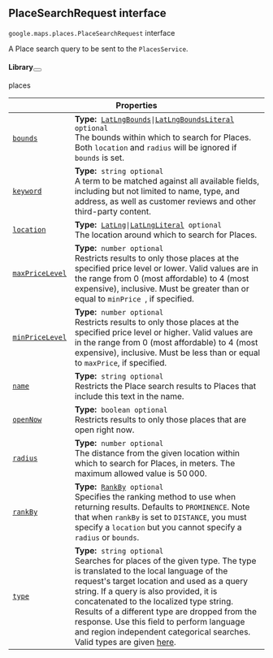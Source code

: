 
<devsite-heading text=" PlaceSearchRequest interface" for="PlaceSearchRequest" level="h2" link="" toc="" back-to-top=""><h2 id="PlaceSearchRequest" is-upgraded="">PlaceSearchRequest interface </h2></devsite-heading>
<p>
<code translate="no" dir="ltr"><span itemprop="path">google.maps.places</span>.<span itemprop="name">PlaceSearchRequest</span></code>
interface
</p>
<p>A Place search query to be sent to the <code translate="no" dir="ltr">PlacesService</code>.</p>
<devsite-heading text="Library" for="library_4" level="h4" link=""><h4 is-upgraded="" id="library_4">Library<button role="button" class="devsite-heading-link button-flat material-icons" data-title="Copy link to this section"></button></h4></devsite-heading>
<p>places</p>
<div class="devsite-table-wrapper"><table class="properties responsive" summary="interface PlaceSearchRequest - Properties">
<thead>
<tr><th colspan="2">Properties</th>
</tr></thead>
<tbody>
<tr id="PlaceSearchRequest.bounds">
<td itemprop="property"><code translate="no" dir="ltr"><a class="secret-link" href="#PlaceSearchRequest.bounds"><span>bounds</span></a></code></td>
<td><div><strong>Type:</strong>&nbsp; <code translate="no" dir="ltr"><a href="LatLngBounds.md">LatLngBounds</a>|<a href="LatLngBoundsLiteral.md">LatLngBoundsLiteral</a> <span class="optional-type-annotation">optional</span></code></div>
<div class="desc">The bounds within which to search for Places. Both <code translate="no" dir="ltr">location</code> and <code translate="no" dir="ltr">radius</code> will be ignored if <code translate="no" dir="ltr">bounds</code> is set.</div></td>
</tr>
<tr id="PlaceSearchRequest.keyword">
<td itemprop="property"><code translate="no" dir="ltr"><a class="secret-link" href="#PlaceSearchRequest.keyword"><span>keyword</span></a></code></td>
<td><div><strong>Type:</strong>&nbsp; <code translate="no" dir="ltr">string <span class="optional-type-annotation">optional</span></code></div>
<div class="desc">A term to be matched against all available fields, including but not limited to name, type, and address, as well as customer reviews and other third-party content.</div></td>
</tr>
<tr id="PlaceSearchRequest.location">
<td itemprop="property"><code translate="no" dir="ltr"><a class="secret-link" href="#PlaceSearchRequest.location"><span>location</span></a></code></td>
<td><div><strong>Type:</strong>&nbsp; <code translate="no" dir="ltr"><a href="LatLng.md">LatLng</a>|<a href="LatLngLiteral.md">LatLngLiteral</a> <span class="optional-type-annotation">optional</span></code></div>
<div class="desc">The location around which to search for Places.</div></td>
</tr>
<tr id="PlaceSearchRequest.maxPriceLevel">
<td itemprop="property"><code translate="no" dir="ltr"><a class="secret-link" href="#PlaceSearchRequest.maxPriceLevel"><span>maxPriceLevel</span></a></code></td>
<td><div><strong>Type:</strong>&nbsp; <code translate="no" dir="ltr">number <span class="optional-type-annotation">optional</span></code></div>
<div class="desc">Restricts results to only those places at the specified price level or lower. Valid values are in the range from 0 (most affordable) to 4 (most expensive), inclusive. Must be greater than or equal to <code translate="no" dir="ltr">minPrice </code>, if specified.</div></td>
</tr>
<tr id="PlaceSearchRequest.minPriceLevel">
<td itemprop="property"><code translate="no" dir="ltr"><a class="secret-link" href="#PlaceSearchRequest.minPriceLevel"><span>minPriceLevel</span></a></code></td>
<td><div><strong>Type:</strong>&nbsp; <code translate="no" dir="ltr">number <span class="optional-type-annotation">optional</span></code></div>
<div class="desc">Restricts results to only those places at the specified price level or higher. Valid values are in the range from 0 (most affordable) to 4 (most expensive), inclusive. Must be less than or equal to <code translate="no" dir="ltr">maxPrice</code>, if specified.</div></td>
</tr>
<tr id="PlaceSearchRequest.name">
<td itemprop="property"><code translate="no" dir="ltr"><a class="secret-link" href="#PlaceSearchRequest.name"><span>name</span></a></code></td>
<td><div><strong>Type:</strong>&nbsp; <code translate="no" dir="ltr">string <span class="optional-type-annotation">optional</span></code></div>
<div class="desc">Restricts the Place search results to Places that include this text in the name.</div></td>
</tr>
<tr id="PlaceSearchRequest.openNow">
<td itemprop="property"><code translate="no" dir="ltr"><a class="secret-link" href="#PlaceSearchRequest.openNow"><span>openNow</span></a></code></td>
<td><div><strong>Type:</strong>&nbsp; <code translate="no" dir="ltr">boolean <span class="optional-type-annotation">optional</span></code></div>
<div class="desc">Restricts results to only those places that are open right now.</div></td>
</tr>
<tr id="PlaceSearchRequest.radius">
<td itemprop="property"><code translate="no" dir="ltr"><a class="secret-link" href="#PlaceSearchRequest.radius"><span>radius</span></a></code></td>
<td><div><strong>Type:</strong>&nbsp; <code translate="no" dir="ltr">number <span class="optional-type-annotation">optional</span></code></div>
<div class="desc">The distance from the given location within which to search for Places, in meters. The maximum allowed value is 50 000.</div></td>
</tr>
<tr id="PlaceSearchRequest.rankBy">
<td itemprop="property"><code translate="no" dir="ltr"><a class="secret-link" href="#PlaceSearchRequest.rankBy"><span>rankBy</span></a></code></td>
<td><div><strong>Type:</strong>&nbsp; <code translate="no" dir="ltr"><a href="RankBy.md">RankBy</a> <span class="optional-type-annotation">optional</span></code></div>
<div class="desc">Specifies the ranking method to use when returning results. Defaults to <code translate="no" dir="ltr">PROMINENCE</code>. Note that when <code translate="no" dir="ltr">rankBy</code> is set to <code translate="no" dir="ltr">DISTANCE</code>, you must specify a <code translate="no" dir="ltr">location</code> but you cannot specify a <code translate="no" dir="ltr">radius</code> or <code translate="no" dir="ltr">bounds</code>.</div></td>
</tr>
<tr id="PlaceSearchRequest.type">
<td itemprop="property"><code translate="no" dir="ltr"><a class="secret-link" href="#PlaceSearchRequest.type"><span>type</span></a></code></td>
<td><div><strong>Type:</strong>&nbsp; <code translate="no" dir="ltr">string <span class="optional-type-annotation">optional</span></code></div>
<div class="desc">Searches for places of the given type. The type is translated to the local language of the request's target location and used as a query string. If a query is also provided, it is concatenated to the localized type string. Results of a different type are dropped from the response. Use this field to perform language and region independent categorical searches. Valid types are given <a href="/maps/documentation/places/supported_types">here</a>.</div></td>
</tr>
</tbody>
</table></div>
<script src="replace_links.js"></script>
